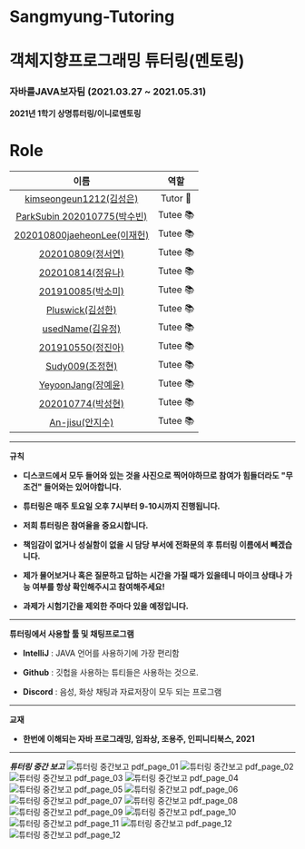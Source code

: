 # Sangmyung-Tutoring
# 객체지향프로그래밍 튜터링(멘토링)

### 자바를JAVA보자팀 (2021.03.27 ~ 2021.05.31)

**2021년 1학기 상명튜터링/이니로멘토링**

# Role

|                            이름                             |              역할              |
| :---------------------------------------------------------: | :----------------------------: |
|   [kimseongeun1212(김성은)](https://github.com/kimseongeun1212)     |       Tutor 👑        |
|   [ParkSubin 202010775(박수빈)](https://github.com/ParkSuBin01)     |       Tutee 📚        |
|   [202010800jaeheonLee(이재헌)](https://github.com/202010800jaeheonLee)     |       Tutee 📚        |
|   [202010809(정서연)](https://github.com/202010809/JAVA_Mentoring)     |       Tutee 📚        |
|   [202010814(정유나)](https://github.com/202010814)     |       Tutee 📚        |
|   [201910085(박소미)](https://github.com/201910085)     |       Tutee 📚        |
|   [Pluswick(김성한)](https://github.com/Pluswick)     |       Tutee 📚        |
|   [usedName(김유정)](https://github.com/newoldname)     |       Tutee 📚        |
|   [201910550(정진아)](https://github.com/201910550)     |       Tutee 📚        |
|   [Sudy009(조정현)](https://github.com/Sudy009)     |       Tutee 📚        |
|   [YeyoonJang(장예윤)](https://github.com/YeyoonJang)     |       Tutee 📚        |
|   [202010774(박성현)](https://github.com/202010774)     |       Tutee 📚        |
|   [An-jisu(안지수)](https://github.com/An-jisu)     |       Tutee 📚        |


-------------------

**규칙**
- **디스코드에서 모두 들어와 있는 것을 사진으로 찍어야하므로 참여가 힘들더라도 "무조건" 들어와는 있어야합니다.**

- **튜터링은 매주 토요일 오후 7시부터 9-10시까지 진행됩니다.** 

- **저희 튜터링은 참여율을 중요시합니다.**

- **책임감이 없거나 성실함이 없을 시 담당 부서에 전화문의 후 튜터링 이름에서 빼겠습니다.**

- **제가 물어보거나 혹은 질문하고 답하는 시간을 가질 때가 있을테니 마이크 상태나 가능 여부를 항상 확인해주시고 참여해주세요!**

- **과제가 시험기간을 제외한 주마다 있을 예정입니다.**

-------------------

**튜터링에서 사용할 툴 및 채팅프로그램**

- **IntelliJ** : JAVA 언어를 사용하기에 가장 편리함

- **Github** : 깃헙을 사용하는 튜티들은 사용하는 것으로.

- **Discord** : 음성, 화상 채팅과 자료저장이 모두 되는 프로그램

-------------------

**교재**
- **한번에 이해되는 자바 프로그래밍, 임좌상, 조용주, 인피니티북스, 2021**

-------------------
***튜터링 중간 보고***
![튜터링 중간보고 pdf_page_01](https://user-images.githubusercontent.com/62641359/122763419-473f5080-d2d9-11eb-954f-a724756ff988.jpg)
![튜터링 중간보고 pdf_page_02](https://user-images.githubusercontent.com/62641359/122763462-51614f00-d2d9-11eb-99bc-eb1fc3129055.jpg)
![튜터링 중간보고 pdf_page_03](https://user-images.githubusercontent.com/62641359/122763468-53c3a900-d2d9-11eb-8fbd-bfcd82bdddbf.jpg)
![튜터링 중간보고 pdf_page_04](https://user-images.githubusercontent.com/62641359/122763474-558d6c80-d2d9-11eb-8e95-332a1ea91ceb.jpg)
![튜터링 중간보고 pdf_page_05](https://user-images.githubusercontent.com/62641359/122763480-57573000-d2d9-11eb-9d39-e1f93ea439d3.jpg)
![튜터링 중간보고 pdf_page_06](https://user-images.githubusercontent.com/62641359/122763483-58885d00-d2d9-11eb-90ca-2a130b8a319d.jpg)
![튜터링 중간보고 pdf_page_07](https://user-images.githubusercontent.com/62641359/122763487-59b98a00-d2d9-11eb-87ab-0d2d560c61cb.jpg)
![튜터링 중간보고 pdf_page_08](https://user-images.githubusercontent.com/62641359/122763493-5aeab700-d2d9-11eb-85cd-d1b83654538d.jpg)
![튜터링 중간보고 pdf_page_09](https://user-images.githubusercontent.com/62641359/122763497-5c1be400-d2d9-11eb-94a5-05552cc3ea79.jpg)
![튜터링 중간보고 pdf_page_10](https://user-images.githubusercontent.com/62641359/122763500-5cb47a80-d2d9-11eb-8ff9-18373f16aaed.jpg)
![튜터링 중간보고 pdf_page_11](https://user-images.githubusercontent.com/62641359/122763507-5e7e3e00-d2d9-11eb-8852-25c3b1b39eac.jpg)
![튜터링 중간보고 pdf_page_12](https://user-images.githubusercontent.com/62641359/122763514-5faf6b00-d2d9-11eb-9800-fa925dd2ef54.jpg)
![튜터링 중간보고 pdf_page_12](https://user-images.githubusercontent.com/62641359/122763440-4c9c9b00-d2d9-11eb-88f4-f0479ab717f6.jpg)
